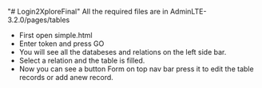 "# Login2XploreFinal" 
All the required files are in AdminLTE-3.2.0/pages/tables
- First open simple.html
- Enter token and press GO
- You will see all the databeses and relations on the left side bar.
- Select a relation and the table is filled.
- Now you can see a button Form on top nav bar press it to edit the table records or add anew record.
